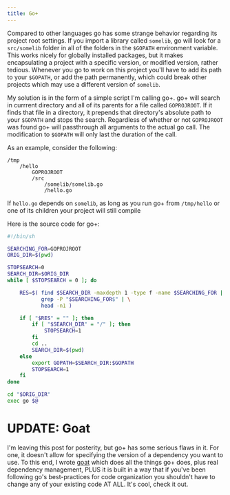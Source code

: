 ```yaml
---
title: Go+
---
```


Compared to other languages go has some strange behavior regarding its project
root settings. If you import a library called `somelib`, go will look for a
`src/somelib` folder in all of the folders in the `$GOPATH` environment
variable. This works nicely for globally installed packages, but it makes
encapsulating a project with a specific version, or modified version, rather
tedious. Whenever you go to work on this project you'll have to add its path to
your `$GOPATH`, or add the path permanently, which could break other projects
which may use a different version of `somelib`.

My solution is in the form of a simple script I'm calling go+. go+ will search
in currrent directory and all of its parents for a file called `GOPROJROOT`. If
it finds that file in a directory, it prepends that directory's absolute path to
your `$GOPATH` and stops the search. Regardless of whether or not `GOPROJROOT`
was found go+ will passthrough all arguments to the actual go call. The
modification to `$GOPATH` will only last the duration of the call.

As an example, consider the following:
```
/tmp
    /hello
        GOPROJROOT
        /src
            /somelib/somelib.go
            /hello.go
```

If `hello.go` depends on `somelib`, as long as you run go+ from `/tmp/hello` or
one of its children your project will still compile

Here is the source code for go+:

```bash
#!/bin/sh

SEARCHING_FOR=GOPROJROOT
ORIG_DIR=$(pwd)

STOPSEARCH=0
SEARCH_DIR=$ORIG_DIR
while [ $STOPSEARCH = 0 ]; do

    RES=$( find $SEARCH_DIR -maxdepth 1 -type f -name $SEARCHING_FOR | \
           grep -P "$SEARCHING_FOR$" | \
           head -n1 )

    if [ "$RES" = "" ]; then
        if [ "$SEARCH_DIR" = "/" ]; then
            STOPSEARCH=1
        fi
        cd ..
        SEARCH_DIR=$(pwd)
    else
        export GOPATH=$SEARCH_DIR:$GOPATH
        STOPSEARCH=1
    fi
done

cd "$ORIG_DIR"
exec go $@
```

# UPDATE: Goat

I'm leaving this post for posterity, but go+ has some serious flaws in it. For
one, it doesn't allow for specifying the version of a dependency you want to
use. To this end, I wrote [goat][0] which does all the things go+ does, plus
real dependency management, PLUS it is built in a way that if you've been
following go's best-practices for code organization you shouldn't have to change
any of your existing code AT ALL. It's cool, check it out.

[0]: http://github.com/mediocregopher/goat
